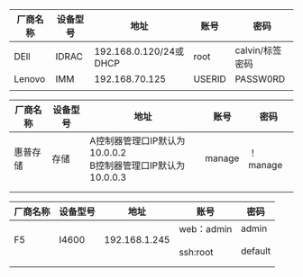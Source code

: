 | 厂商名称 | 设备型号 | 地址                   | 账号   | 密码            |
| -------- | -------- | ---------------------- | ------ | --------------- |
| DEll     | IDRAC    | 192.168.0.120/24或DHCP | root   | calvin/标签密码 |
| Lenovo   | IMM      | 192.168.70.125         | USERID | PASSW0RD        |
|          |          |                        |        |                 |





| 厂商名称 | 设备型号 | 地址                                                         | 账号   | 密码     |
| -------- | -------- | ------------------------------------------------------------ | ------ | -------- |
| 惠普存储 | 存储     | A控制器管理口IP默认为10.0.0.2<br />B控制器管理口IP默认为10.0.0.3 | manage | ！manage |
|          |          |                                                              |        |          |
|          |          |                                                              |        |          |



| 厂商名称 | 设备型号 | 地址          | 账号                           | 密码                     |
| -------- | -------- | ------------- | ------------------------------ | ------------------------ |
| F5       | I4600    | 192.168.1.245 | web：admin<br /><br />ssh:root | admin<br /><br />default |
|          |          |               |                                |                          |
|          |          |               |                                |                          |







